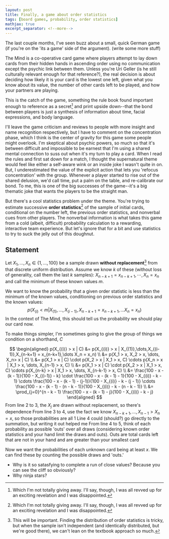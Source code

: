 ```yaml
---
layout: post
title: Finally, a game about order statistics
tags: [board games, probability, order statistics]
mathjax: true
excerpt_separator: <!--more-->
---
```


The last couple months, I've seen buzz about a small, quick German game (if you're on the 'its a game' side of the argument). (write some more stuff) <!--more-->

The Mind is a co-operative card game where players attempt to lay down cards from their hidden hands in ascending order using no communication except the psychic link between them. Unless you're Uri Geller (is he still culturally relevant enough for that reference?), the real decision is about deciding how likely it is your card is the lowest one left, given what you know about its value, the number of other cards left to be played, and how your partners are playing.

This is the catch of the game, something the rule book found important enough to reference as a secret[^1] and print upside down--that the bond between players is just a synthesis of information about time, facial expressions, and body language.
[^1]: Which I'm not totally giving away. I'll say, though, I was all revved up for an exciting revelation and I was disappointed.

I'll leave the game criticism and reviews to people with more insight and name recognition respectively, but I have to comment on the concentration phase, which I think is the center of gravity for this game some people might overlook. I'm skeptical about psychic powers, so much so that it's between difficult and impossible to be earnest that I'm using a shared mental connection to suss out when it's my turn to play a card. When I read the rules and first sat down for a match, I thought the supernatural theme would feel like either a self-aware wink or an inside joke I wasn't quite in on. But, I underestimated the value of the explicit action that lets you 'refocus concentration' with the group. Whenever a player started to rise out of the shared delusion, we'd call time, put a palm on the table, and re-calibrate our bond. To me, this is one of the big successes of the game--it's a big thematic joke that wants the players to be the straight man.

But there's a cool statistics problem under the theme. You're trying to estimate successive **order statistics**[^1] of the sample of initial cards, conditional on the number left, the previous order statistics, and nonverbal cues from other players. The nonverbal information is what takes this game from a cold (albeit, difficult) probability calculation to a rewarding, interactive team experience. But let's ignore that for a bit and use statistics to try to suck the jelly out of this doughnut.

[^1]: The $k^{th}$ order statistic of a sample, denoted $X_{(k)}$, is the $k^{th}$ smallest value. For example, the first order statistic of $\{3, 5, 12, 20\}$ is $3$ and the third order statistic is $12$. We usually call the first and last order statistics the minimum and maximum.

## Statement
Let $X_1,...,X_n \in \{1,...,100\}$ be a sample drawn **without replacement**[^2] from that discrete uniform distribution. Assume we know $k$ of these (without loss of generality, call them the last $k$ samples): $X_{n-k+1} = x_{n-k+1}, \cdots, X_n = x_n$ and call the minimum of these known values $m$. 

We want to know the probability that a given order statistic is less than the minimum of the known values, conditioning on previous order statistics and the known values: 
$$p(X_{(i)} < m | X_{(1)},\dots,X_{(i-1)},X_{n-k+1} = x_{n-k+1},\dots X_n = x_n)$$ 
In the context of The Mind, this should tell us the probability we should play our card now.

To make things simpler, I'm sometimes going to give the group of things we condition on a shorthand, $C$

$$
\begin{aligned}
     p(X_{(i)} > x | C)
  &= p(X_{(i)} > x | X_{(1)},\dots,X_{(i-1)},X_{n-k+1} = x_{n-k+1},\dots X_n = x_n) \\
  &= p(X_1 > x, X_2 > x, \dots, X_n> x | C) \\
  &= p(X_1 > x | C) \cdot p(X_2 > x | X_1 > x, C) \cdots p(X_n > x | X_1 > x, \dots, X_{n-1} > x, C) \\
  &= p(X_1 > x | C) \cdot p(X_2 > x | X_1 > x, C) \cdots p(X_{n-k} > x | X_1 > x, \dots, X_{n-k-1} > x, C) \\
  &= \frac{100 - x - (k - 1)}{100 - X_{(i-1)} - k} \cdot \frac{100 - x - (k - 1) - 1}{100 - X_{(i)} - k - 1} \cdots \frac{100 - x - (k - 1) - (j-1)}{100 - X_{(i)} - k - (j - 1)} \cdots \frac{100 - x - (k - 1) - (n - k - 1)}{100 - X_{(i)} - k - (n - k - 1)} \\
  &= \prod_{j=0}^{n - k - 1} \frac{100 - x - (k - 1) - j}{100 - X_{(i)} - k - j}
\end{aligned}
$$
From line 2 to 3, the $X_j$ are drawn without replacement, so there's dependence
From line 3 to 4, use the fact we know $X_{n-k+1},\dots, X_{n-1} > X_n = x$, so those probabilities are all 1
Line 4 could (should?) go directly to the summation, but writing it out helped me
From line 4 to 5, think of each probability as possible 'outs' over all draws (considering known order statistics and your hand limit the draws and outs). Outs are total cards left that are not in your hand and are greater than your smallest card

Now we want the probabilities of each unknown card being at least $x$. We can find these by counting the possible draws and 'outs.'

[^2]: This will be important. Finding the distribution of order statistics is tricky, but when the sample isn't independent (and identically distributed, but we're good there), we can't lean on the textbook approach so much.



* Why is it so satasfying to complete a run of close values? Because you can see the cliff so obviously?
* Why ninja stars?
